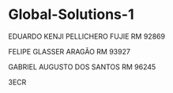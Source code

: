 # Global-Solutions-1
EDUARDO KENJI PELLICHERO FUJIE RM 92869

FELIPE GLASSER ARAGÃO RM 93927

GABRIEL AUGUSTO DOS SANTOS RM 96245

3ECR
